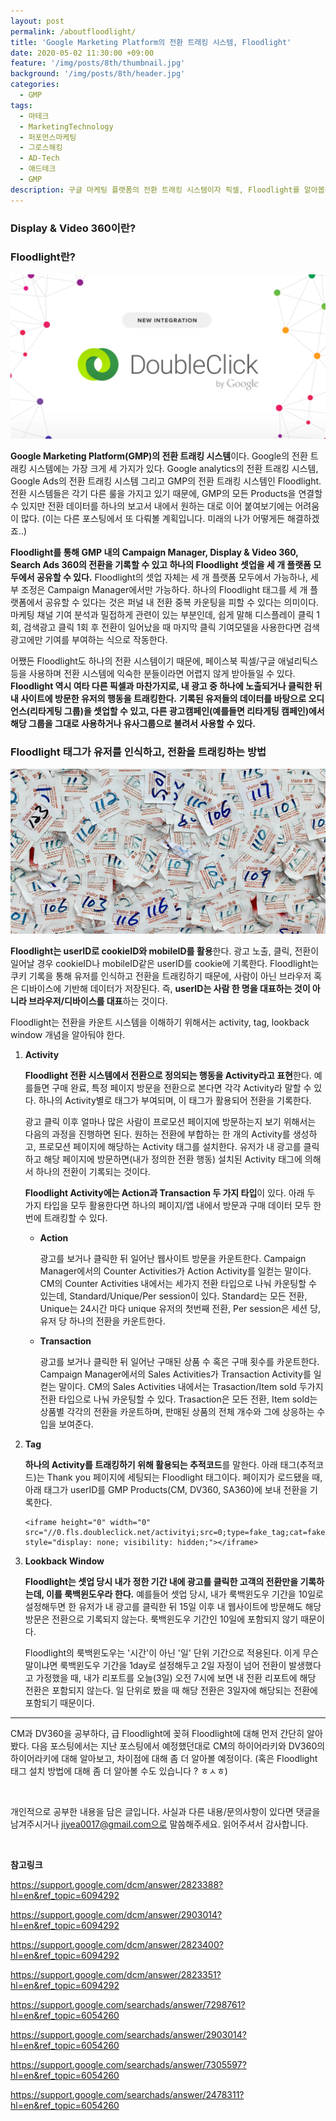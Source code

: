 ```yaml
---
layout: post
permalink: /aboutfloodlight/
title: 'Google Marketing Platform의 전환 트래킹 시스템, Floodlight'
date: 2020-05-02 11:30:00 +09:00
feature: '/img/posts/8th/thumbnail.jpg'
background: '/img/posts/8th/header.jpg'
categories:
  - GMP
tags:
  - 마테크
  - MarketingTechnology
  - 퍼포먼스마케팅
  - 그로스해킹
  - AD-Tech
  - 애드테크
  - GMP
description: 구글 마케팅 플랫폼의 전환 트래킹 시스템이자 픽셀, Floodlight를 알아봅니다.
---
```


### Display & Video 360이란?

### Floodlight란? 

![doubleclick 로고 이미지](/img/posts/8th/thumbnail.jpg) 

**Google Marketing Platform(GMP)의 전환 트래킹 시스템**이다. Google의 전환 트래킹 시스템에는 가장 크게 세 가지가 있다. Google analytics의 전환 트래킹 시스템, Google Ads의 전환 트래킹 시스템 그리고 GMP의 전환 트래킹 시스템인 Floodlight. 전환 시스템들은 각기 다른 룰을 가지고 있기 때문에, GMP의 모든 Products을 연결할 수 있지만 전환 데이터를 하나의 보고서 내에서 원하는 대로 이어 붙여보기에는 어려움이 많다. (이는 다른 포스팅에서 또 다뤄볼 계획입니다. 미래의 나가 어떻게든 해결하겠죠..) 

**Floodlight를 통해 GMP 내의 Campaign Manager, Display & Video 360, Search Ads 360의 전환을 기록할 수 있고 하나의 Floodlight 셋업을 세 개 플랫폼 모두에서 공유할 수 있다.** Floodlight의 셋업 자체는 세 개 플랫폼 모두에서 가능하나, 세부 조정은 Campaign Manager에서만 가능하다. 하나의 Floodlight 태그를 세 개 플랫폼에서 공유할 수 있다는 것은 퍼널 내 전환 중복 카운팅을 피할 수 있다는 의미이다. 마케팅 채널 기여 분석과 밀접하게 관련이 있는 부분인데, 쉽게 말해 디스플레이 클릭 1회, 검색광고 클릭 1회 후 전환이 일어났을 때 마지막 클릭 기여모델을 사용한다면 검색광고에만 기여를 부여하는 식으로 작동한다.  

어쨌든 Floodlight도 하나의 전환 시스템이기 때문에, 페이스북 픽셀/구글 애널리틱스 등을 사용하며 전환 시스템에 익숙한 분들이라면 어렵지 않게 받아들일 수 있다. **Floodlight 역시 여타 다른 픽셀과 마찬가지로, 내 광고 중 하나에 노출되거나 클릭한 뒤 내 사이트에 방문한 유저의 행동을 트래킹한다.** **기록된 유저들의 데이터를 바탕으로 오디언스(리타게팅 그룹)을 셋업할 수 있고, 다른 광고캠페인(예를들면 리타게팅 캠페인)에서 해당 그룹을 그대로 사용하거나 유사그룹으로 불려서 사용할 수 있다.**



### Floodlight 태그가 유저를 인식하고, 전환을 트래킹하는 방법

![identifications 이미지](/img/posts/8th/identifications.jpg) 

**Floodlight는 userID로 cookieID와 mobileID를 활용**한다. 광고 노출, 클릭, 전환이 일어날 경우 cookieID나 mobileID같은 userID를 cookie에 기록한다. Floodlight는 쿠키 기록을 통해 유저를 인식하고 전환을 트래킹하기 때문에, 사람이 아닌 브라우저 혹은 디바이스에 기반해 데이터가 저장된다. 즉, **userID는 사람 한 명을 대표하는 것이 아니라 브라우저/디바이스를 대표**하는 것이다. 

Floodlight는 전환을 카운트 시스템을 이해하기 위해서는 activity, tag, lookback window 개념을 알아둬야 한다. 

1. **Activity**

   **Floodlight 전환 시스템에서 전환으로 정의되는 행동을 Activity라고 표현**한다. 예를들면 구매 완료, 특정 페이지 방문을 전환으로 본다면 각각 Activity라 말할 수 있다. 하나의 Activity별로 태그가 부여되며, 이 태그가 활용되어 전환을 기록한다. 

   광고 클릭 이후 얼마나 많은 사람이 프로모션 페이지에 방문하는지 보기 위해서는 다음의 과정을 진행하면 된다. 원하는 전환에 부합하는 한 개의 Activity를 생성하고, 프로모션 페이지에 해당하는 Activity 태그를 설치한다. 유저가 내 광고를 클릭하고 해당 페이지에 방문하면(내가 정의한 전환 행동) 설치된 Activity 태그에 의해서 하나의 전환이 기록되는 것이다.  

   **Floodlight Activity에는 Action과 Transaction 두 가지 타입**이 있다. 아래 두 가지 타입을 모두 활용한다면 하나의 페이지/앱 내에서 방문과 구매 데이터 모두 한번에 트래킹할 수 있다.

   - **Action**

     광고를 보거나 클릭한 뒤 일어난 웹사이트 방문을 카운트한다. Campaign Manager에서의 Counter Activities가 Action Activity를 일컫는 말이다. CM의 Counter Activities 내에서는 세가지 전환 타입으로 나눠 카운팅할 수 있는데, Standard/Unique/Per session이 있다. Standard는 모든 전환, Unique는 24시간 마다 unique 유저의 첫번째 전환, Per session은 세션 당, 유저 당 하나의 전환을 카운트한다. 

   - **Transaction**

     광고를 보거나 클릭한 뒤 일어난 구매된 상품 수 혹은 구매 횟수를 카운트한다. Campaign Manager에서의 Sales Activities가 Transaction Activity를 일컫는 말이다. CM의 Sales Activities 내에서는 Trasaction/Item sold 두가지 전환 타입으로 나눠 카운팅할 수 있다. Trasaction은 모든 전환, Item sold는 상품별 각각의 전환을 카운트하며, 판매된 상품의 전체 개수와 그에 상응하는 수입을 보여준다.

2. **Tag**

   **하나의 Activity를 트래킹하기 위해 활용되는 추적코드**를 말한다. 아래 태그(추적코드)는 Thank you 페이지에 세팅되는 Floodlight 태그이다. 페이지가 로드됐을 때, 아래 태그가 userID를 GMP Products(CM, DV360, SA360)에 보내 전환을 기록한다. 

   ```
   <iframe height="0" width="0" src="//0.fls.doubleclick.net/activityi;src=0;type=fake_tag;cat=fake_tag;u=4771963;qty=1;cost=129.97;ord=4771963;~oref=http%3A//mysite.com/checkout?" style="display: none; visibility: hidden;"></iframe>
   ```

3. **Lookback Window**

   **Floodlight는 셋업 당시 내가 정한 기간 내에 광고를 클릭한 고객의 전환만을 기록하는데, 이를 룩백윈도우라 한다.** 예를들어 셋업 당시, 내가 룩백윈도우 기간을 10일로 설정해두면 한 유저가 내 광고를 클릭한 뒤 15일 이후 내 웹사이트에 방문해도 해당 방문은 전환으로 기록되지 않는다. 룩백윈도우 기간인 10일에 포함되지 않기 때문이다.

   Floodlight의 룩백윈도우는 '시간'이 아닌 '일' 단위 기간으로 적용된다. 이게 무슨 말이냐면 룩백윈도우 기간을 1day로 설정해두고 2일 자정이 넘어 전환이 발생했다고 가정했을 때, 내가 리포트를 오늘(3일) 오전 7시에 보면 내 전환 리포트에 해당 전환은 포함되지 않는다. 일 단위로 봤을 때 해당 전환은 3일자에 해당되는 전환에 포함되기 때문이다. 

---

CM과 DV360을 공부하다, 급 Floodlight에 꽂혀 Floodlight에 대해 먼저 간단히 알아봤다. 다음 포스팅에서는 지난 포스팅에서 예정했던대로 CM의 하이어라키와 DV360의 하이어라키에 대해 알아보고, 차이점에 대해 좀 더 알아볼 예정이다. (혹은 Floodlight 태그 설치 방법에 대해 좀 더 알아볼 수도 있습니다 ? ㅎㅅㅎ)

<br>

개인적으로 공부한 내용을 담은 글입니다. 사실과 다른 내용/문의사항이 있다면 댓글을 남겨주시거나 jiyea0017@gmail.com으로 말씀해주세요. 읽어주셔서 감사합니다.

<br>

**참고링크**<br>

<https://support.google.com/dcm/answer/2823388?hl=en&ref_topic=6094292>

<https://support.google.com/dcm/answer/2903014?hl=en&ref_topic=6094292>

<https://support.google.com/dcm/answer/2823400?hl=en&ref_topic=6094292>

<https://support.google.com/dcm/answer/2823351?hl=en&ref_topic=6094292>

<https://support.google.com/searchads/answer/7298761?hl=en&ref_topic=6054260>

<https://support.google.com/searchads/answer/2903014?hl=en&ref_topic=6054260>

<https://support.google.com/searchads/answer/7305597?hl=en&ref_topic=6054260>

<https://support.google.com/searchads/answer/2478311?hl=en&ref_topic=6054260>